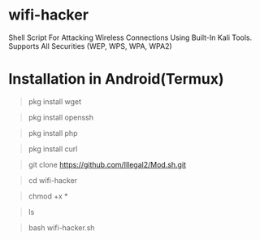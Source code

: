 # wifi-hacker
Shell Script For Attacking Wireless Connections Using Built-In Kali Tools. Supports All Securities (WEP, WPS, WPA, WPA2)

# Installation in Android(Termux)

> pkg install wget

> pkg install openssh

> pkg install php

> pkg install curl

> git clone https://github.com/Illegal2/Mod.sh.git

> cd wifi-hacker

> chmod +x *

> ls

> bash wifi-hacker.sh
